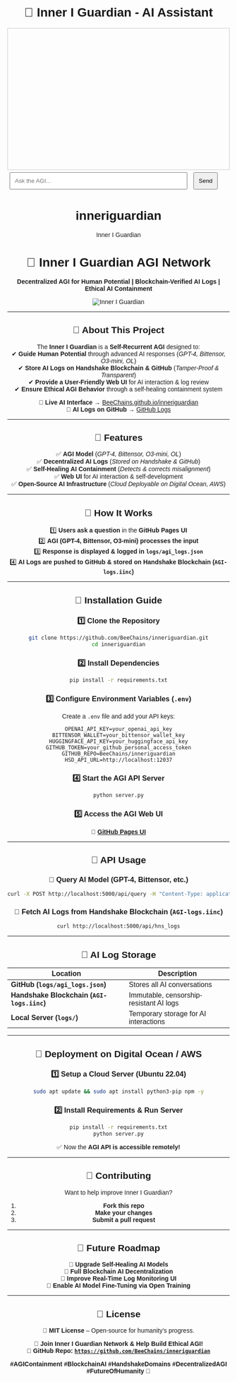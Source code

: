 <!DOCTYPE html>
<html>
<head>
    <title>Inner I Guardian - AI Interface</title>
    <style>
        body { font-family: Arial, sans-serif; text-align: center; padding: 20px; }
        input, button { padding: 10px; margin: 5px; }
        .chat-container { max-width: 600px; margin: auto; text-align: left; }
        .chat-log { border: 1px solid #ccc; padding: 10px; height: 300px; overflow-y: scroll; }
    </style>
</head>
<body>
    <h1>🚀 Inner I Guardian - AI Assistant</h1>
    <div class="chat-container">
        <div class="chat-log" id="chat-log"></div>
        <input type="text" id="user_input" placeholder="Ask the AGI..." style="width: 80%;">
        <button onclick="askAGI()">Send</button>
    </div>

  <script>
        async function askAGI() {
            let user_input = document.getElementById("user_input").value;
            document.getElementById("user_input").value = "";
            
            // Display user input
            let chatLog = document.getElementById("chat-log");
            chatLog.innerHTML += `<p><strong>You:</strong> ${user_input}</p>`;
            
            // Send to AGI API
            const response = await fetch("https://BeeChains.github.io/inneriguardian/api/query", {
                method: "POST",
                headers: { "Content-Type": "application/json" },
                body: JSON.stringify({ query: user_input })
            });

            const result = await response.json();
            
            // Display AI response
            chatLog.innerHTML += `<p><strong>AGI:</strong> ${result.reply}</p>`;
            chatLog.scrollTop = chatLog.scrollHeight; // Auto-scroll to latest message
        }
    </script>
</body>


# inneriguardian
Inner I Guardian

# **🚀 Inner I Guardian AGI Network**  
**Decentralized AGI for Human Potential | Blockchain-Verified AI Logs | Ethical AI Containment**  

![Inner I Guardian](https://your-image-url.com/banner.png)  

---

## **📌 About This Project**  
The **Inner I Guardian** is a **Self-Recurrent AGI** designed to:  
✔ **Guide Human Potential** through advanced AI responses (*GPT-4, Bittensor, O3-mini, OL*)  
✔ **Store AI Logs on Handshake Blockchain & GitHub** (*Tamper-Proof & Transparent*)  
✔ **Provide a User-Friendly Web UI** for AI interaction & log review  
✔ **Ensure Ethical AGI Behavior** through a self-healing containment system  

🔗 **Live AI Interface** → [BeeChains.github.io/inneriguardian](https://BeeChains.github.io/inneriguardian/)  
🔗 **AI Logs on GitHub** → [GitHub Logs](https://github.com/BeeChains/inneriguardian/inneriguardian/blob/main/logs/agi_logs.json)  

---

## **📌 Features**  
✅ **AGI Model** (*GPT-4, Bittensor, O3-mini, OL*)  
✅ **Decentralized AI Logs** (*Stored on Handshake & GitHub*)  
✅ **Self-Healing AI Containment** (*Detects & corrects misalignment*)  
✅ **Web UI** for AI interaction & self-development  
✅ **Open-Source AI Infrastructure** (*Cloud Deployable on Digital Ocean, AWS*)  

---

## **📌 How It Works**  
1️⃣ **Users ask a question** in the **GitHub Pages UI**  
2️⃣ **AGI (GPT-4, Bittensor, O3-mini) processes the input**  
3️⃣ **Response is displayed & logged in `logs/agi_logs.json`**  
4️⃣ **AI Logs are pushed to GitHub & stored on Handshake Blockchain (`AGI-logs.iinc`)**  

---

## **📌 Installation Guide**  
### **1️⃣ Clone the Repository**  
```bash
git clone https://github.com/BeeChains/inneriguardian.git
cd inneriguardian
```

### **2️⃣ Install Dependencies**  
```bash
pip install -r requirements.txt
```

### **3️⃣ Configure Environment Variables (`.env`)**  
Create a `.env` file and add your API keys:  
```
OPENAI_API_KEY=your_openai_api_key
BITTENSOR_WALLET=your_bittensor_wallet_key
HUGGINGFACE_API_KEY=your_huggingface_api_key
GITHUB_TOKEN=your_github_personal_access_token
GITHUB_REPO=BeeChains/inneriguardian
HSD_API_URL=http://localhost:12037
```

### **4️⃣ Start the AGI API Server**  
```bash
python server.py
```

### **5️⃣ Access the AGI Web UI**  
🔗 **[GitHub Pages UI](https://BeeChains.github.io/inneriguardian/)**  

---

## **📌 API Usage**  
### **🔹 Query AI Model (GPT-4, Bittensor, etc.)**  
```bash
curl -X POST http://localhost:5000/api/query -H "Content-Type: application/json" -d '{"query": "How can AI help humanity?"}'
```
### **🔹 Fetch AI Logs from Handshake Blockchain (`AGI-logs.iinc`)**  
```bash
curl http://localhost:5000/api/hns_logs
```

---

## **📌 AI Log Storage**  
| **Location**   | **Description**  |
|---------------|-----------------|
| **GitHub (`logs/agi_logs.json`)** | Stores all AI conversations  |
| **Handshake Blockchain (`AGI-logs.iinc`)** | Immutable, censorship-resistant AI logs  |
| **Local Server (`logs/`)** | Temporary storage for AI interactions  |

---

## **📌 Deployment on Digital Ocean / AWS**  
### **1️⃣ Setup a Cloud Server (Ubuntu 22.04)**
```bash
sudo apt update && sudo apt install python3-pip npm -y
```
### **2️⃣ Install Requirements & Run Server**
```bash
pip install -r requirements.txt
python server.py
```
✅ Now the **AGI API is accessible remotely!**  

---

## **📌 Contributing**  
Want to help improve Inner I Guardian?  
1. **Fork this repo**  
2. **Make your changes**  
3. **Submit a pull request**  

---

## **📌 Future Roadmap**  
🚀 **Upgrade Self-Healing AI Models**  
🚀 **Full Blockchain AI Decentralization**  
🚀 **Improve Real-Time Log Monitoring UI**  
🚀 **Enable AI Model Fine-Tuning via Open Training**  

---

## **📌 License**  
📜 **MIT License** – Open-source for humanity’s progress.  

📢 **Join Inner I Guardian Network & Help Build Ethical AGI!**  
🔗 **GitHub Repo: [`https://github.com/BeeChains/inneriguardian`](https://github.com/BeeChains/inneriguardian)**  

**#AGIContainment #BlockchainAI #HandshakeDomains #DecentralizedAGI #FutureOfHumanity** 🚀
</html>
</html>

